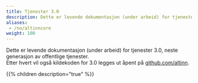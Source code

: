 ```yaml
---
title: Tjenester 3.0
description: Dette er levende dokumentasjon (under arbeid) for tjenester 3.0, neste generasjon av offentlige tjenester.  
aliases:
 - /no/altinncore
weight: 100
---
```



Dette er levende dokumentasjon (under arbeid) for tjenester 3.0, neste generasjon av offentlige tjenester.  
Etter hvert vil også kildekoden for 3.0 legges ut åpent på [github.com/altinn](https://github.com/altinn).

{{% children description="true" %}}

